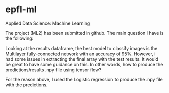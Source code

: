 # epfl-ml
Applied Data Science: Machine Learning

The project (ML2) has been submitted in github. The main question I have is the following:

Looking at the results dataframe, the best model to classify images is the Multilayer fully-connected network with an accuracy of 95%.
However, i had some issues in extracting the final array with the test results. It would be great to have some guidance on this. In other words, how to produce the predictions/results .npy file using tensor flow?

For the reason above, I used the Logistic regression to produce the .npy file with the predictions.


